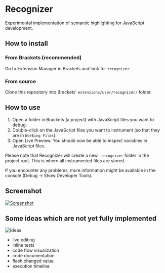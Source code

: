 Recognizer
==========

Experimental implementation of semantic highlighting for JavaScript development.

## How to install

### From Brackets (recommended)

Go to Extension Manager in Brackets and look for `recognizer`.

### From source

Clone this repository into Brackets' `extensions/user/recognizer/` folder.

## How to use

1. Open a folder in Brackets (a project) with JavaScript files you want to debug.
1. Double-click on the JavaScript files you want to instrument (so that they are in `Working Files`).
1. Open Live Preview. You should now be able to inspect variables in JavaScript files.

Please note that Recognizer will create a new `.recognizer` folder in the project root. This is where all instrumented files are stored.

If you encounter any problems, more information might be available in the console (Debug -> Show Developer Tools).

## Screenshot

[![Screenshot](https://raw.github.com/equiet/recognizer/master/screenshot.png)](https://www.youtube.com/watch?v=1bjdekHj5ts)

## Some ideas which are not yet fully implemented

![Ideas](https://raw.github.com/equiet/recognizer/master/ideas.png)

- live editing
- inline tests
- code flow visualization
- code documentation
- flash changed value
- execution timeline